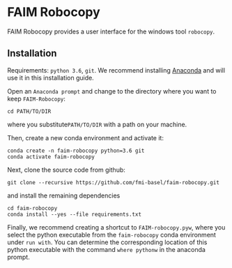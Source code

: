 # FAIM Robocopy

FAIM Robocopy provides a user interface for the windows tool
```robocopy```.

## Installation

Requirements: ```python 3.6```, ```git```. We recommend installing
[Anaconda](https://repo.continuum.io/) and will use it in this
installation guide.


Open an ```Anaconda prompt``` and change to the directory where you
want to keep ```FAIM-Robocopy```:

```
cd PATH/TO/DIR
```

where you substitute```PATH/TO/DIR``` with a path on your machine.

Then, create a new conda environment and activate it:

```
conda create -n faim-robocopy python=3.6 git
conda activate faim-robocopy
```

Next, clone the source code from github:

```
git clone --recursive https://github.com/fmi-basel/faim-robocopy.git
```

and install the remaining dependencies

```
cd faim-robocopy
conda install --yes --file requirements.txt
```

Finally, we recommend creating a shortcut to ```FAIM-robocopy.pyw```,
where you select the python executable from the ```faim-robocopy```
conda environment under ```run with```. You can determine the
corresponding location of this python executable with the command
```where pythonw``` in the anaconda prompt.